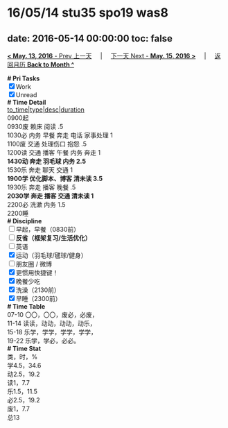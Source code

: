 # 16/05/14 stu35 spo19 was8

date: 2016-05-14 00:00:00
toc: false
---
[**< May. 13, 2016** - Prev 上一天](/lifelogs/2016/05/d13.md) &nbsp; &nbsp; | &nbsp; &nbsp; [下一天 Next - **May. 15, 2016 >**](/lifelogs/2016/05/d15.md) &nbsp; &nbsp; |  &nbsp; &nbsp; [返回月历 **Back to Month ^**](/lifelogs/2016/05/index.md)
<br/><div><b># Pri Tasks</b></div><div><input checked="true" type="checkbox"/>Work</div><div><input checked="true" type="checkbox"/>Unread</div><div><b># Time Detail</b></div><div><u>to_time|type|desc|duration</u></div><div>0900起</div><div>0930废 赖床 阅读 .5</div><div>1030必 内务 早餐 奔走 电话 家事处理 1</div><div>1100废 交通 处理伤口 抱怨 .5</div><div>1200读 交通 播客 午餐 内务 奔走 1</div><div><b>1430动 奔走 羽毛球 内务 2.5</b></div><div>1530乐 奔走 聊天 交通 1</div><div><b>1900学 优化脚本、博客 清未读 3.5</b></div><div>1930乐 奔走 播客 晚餐 .5</div><div><b>2030学 奔走 播客 交通 清未读 1</b></div><div>2200必 洗漱 内务 1.5</div><div>2200睡</div><div><b># Discipline</b></div><div><input type="checkbox"/>早起，早餐（0830前）</div><div><b><input type="checkbox"/></b><b>反省（框架复习/生活优化）</b></div><div><input type="checkbox"/>英语</div><div><input checked="true" type="checkbox"/>运动（羽毛球/毽球/健身）</div><div><input type="checkbox"/>朋友圈 / 微博</div><div><input checked="true" type="checkbox"/>更惯用快捷键！</div><div><input checked="true" type="checkbox"/>晚餐少吃</div><div><input checked="true" type="checkbox"/>洗澡（2130前）</div><div><input checked="true" type="checkbox"/>早睡（2300前）</div><div><b># Time Table</b></div><div>07-10 〇〇，〇〇，废必，必废，</div><div>11-14 读读，动动，动动，动乐，</div><div>15-18 乐学，学学，学学，学学，</div><div>19-22 乐学，学必，必必。</div><div><b># Time Stat</b></div><div>类，时，%</div><div>学4.5，34.6</div><div>动2.5，19.2</div><div>读1，7.7</div><div>乐1.5，11.5</div><div>必2.5，19.2</div><div>废1，7.7</div><div>总13</div>
